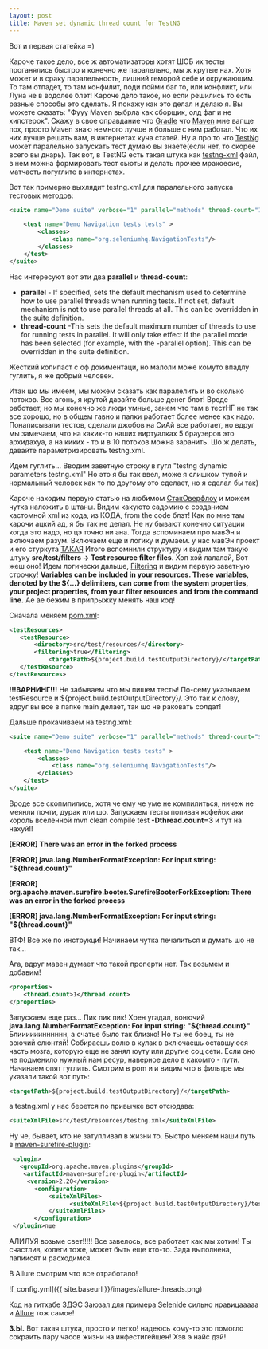 ```yaml
---
layout: post
title: Maven set dynamic thread count for TestNG 
---
```

Вот и первая статейка =)

Кароче такое дело, все ж автоматизаторы хотят ШОБ их тесты проганялись быстро и конечно же паралельно, мы ж крутые нах.
Хотя может и в сраку паралельность, лишний геморой себе и окружающим. То там отпадет, то там конфилит, поди пойми баг то, или конфликт, или Луна не в водолее блэт!
Кароче дело такое, но если решились то есть разные способы это сделать. Я покажу как это делал и делаю я.
Вы можете сказать: "Фууу Maven выбрла как сборщик, олд фаг и не хипстерок".
Скажу в свое оправдание что [Gradle](https://gradle.org/) что [Maven](https://maven.apache.org/) мне вапще пох, просто Maven знаю немного лучше и больше с ним работал.
Что их них лучше решать вам, в интернетах куча статей. Ну а про то что [TestNg](http://testng.org/doc/documentation-main.html) может паралельно запускать тест думаю вы знаете(если нет, то скорее всего вы днарь).
Так вот, в TestNG есть такая штука как [testng-xml](http://testng.org/doc/documentation-main.html#testng-xml) файл, в нем можна формировать тест сьюты и делать прочее мракоесие,
матчасть погуглите в интернетах.

Вот так примерно выхлядит testng.xml для паралельного запуска тестовых методов:
```xml
<suite name="Demo suite" verbose="1" parallel="methods" thread-count="1">

    <test name="Demo Navigation tests tests" >
        <classes>
            <class name="org.seleniumhq.NavigationTests"/>
        </classes>
    </test>
</suite>
```
Нас интересуют вот эти два **parallel** и **thread-count**:
- **parallel** - If specified, sets the default mechanism used to determine how to use parallel threads when running tests. If not set, default mechanism is not to use parallel threads at all. This can be overridden in the suite definition.
- **thread-count** -This sets the default maximum number of threads to use for running tests in parallel. It will only take effect if the parallel mode has been selected (for example, with the -parallel option). This can be overridden in the suite definition.
 
Жесткий копипаст с оф докиментаци, но малоли може комуто впадлу гуглить, я же добрый человек.
 
Итак шо мы имеем, мы можем сказать как паралелить и во сколько потоков. Все агонь, я крутой давайте больше денег блэт!
Вроде работает, но мы конечно же люди умные, занем что там в тестНГ не так все хорошо, но в общем гавно и палки работает более менее как надо.
Понаписывали тестов, сделали джобов на СиАй все работает, но вдруг мы замечаем, что на каких-то наших виртуалках 5 браузеров это архидахуа, а на киких - то и в 10 потоков можна заранить.
Шо ж делать, давайте параметризировать testng.xml.
 
Идем гуглить...
Вводим заветную строку в гугл "testng dynamic parameters testng.xml"
Но это я бы так ввел, може я слишком тупой и нормальный человек как то по другому это сделает, но я сделал бы так)
 
Кароче находим первую статью на любимом [СтакОверфлоу](https://stackoverflow.com/) и можем чутка наложить в штаны.
Видим какуюто садомию с созданием кастомной xml из кода, из КОДА, from the code блэт! Как по мне там карочи ацкий ад, я бы так не делал. Не ну бывают конечно ситуации
когда это надо, но цэ точно ни ана. Тогда вспоминаем про мавЭн и включаем разум. Включаем еще и логику и думаем. у нас мавЭн проект и его стуркута [ТАКАЯ](https://maven.apache.org/guides/introduction/introduction-to-the-standard-directory-layout.html)
Итого вспомнили структуру и видим там такую штуку **src/test/filters -> Test resource filter files**. Хоп хэй лалалэй, Вот жеш оно!
Идем логически дальше, [Filtering](https://maven.apache.org/plugins/maven-resources-plugin/examples/filter.html) и видим первую заветную строчку!
**Variables can be included in your resources. These variables, denoted by the ${...} delimiters, can come from the system properties, your project properties, from your filter resources and from the command line.**
Ае ае бежим в припрыжку менять наш код!
 
Сначала меняем [pom.xml](https://maven.apache.org/pom.html#What_is_the_POM):
  ```xml
 <testResources>
     <testResource>
         <directory>src/test/resources/</directory>
         <filtering>true</filtering>
             <targetPath>${project.build.testOutputDirectory}/</targetPath>
     </testResource>
  </testResources> 
  ```
  
**!!!ВАРНИНГ!!!** Не забываем что мы пишем тесты! По-сему указываем testResource и <targetPath>${project.build.testOutputDirectory}/</targetPath>.
Это так к слову, вдруг вы все в папке main делает, так шо не раковать солдат!
 
Дальше прокачиваем на testng.xml:
 ```xml
 <suite name="Demo suite" verbose="1" parallel="methods" thread-count="${thread.count}">
 
     <test name="Demo Navigation tests tests" >
         <classes>
             <class name="org.seleniumhq.NavigationTests"/>
         </classes>
     </test>
 </suite>
 ```
 
Вроде все скопмпились, хотя че ему че уме не компилиться, ничеж не меянли почти, дурак или шо.
Запускаем тесты попивая кофейок аки король вселенной mvn clean compile test **-Dthread.count=3** и тут на нахуй!!
 
 **[ERROR] There was an error in the forked process**
 
 **[ERROR] java.lang.NumberFormatException: For input string: "${thread.count}"**
 
 **[ERROR] org.apache.maven.surefire.booter.SurefireBooterForkException: There was an error in the forked process**

 **[ERROR] java.lang.NumberFormatException: For input string: "${thread.count}"**

ВТФ! Все же по инструкци! Начинаем чутка печалиться и думать шо не так...

Ага, вдруг мавен думает что такой проперти нет. Так возьмем и добавим!
 ```xml
<properties>
     <thread.count>1</thread.count>
 </properties>
   ```
   
Запускаем еще раз... Пик пик пик! Хрен угадал, вонючий **java.lang.NumberFormatException: For input string: "${thread.count}"**
Блиииииинннннн, а счатье было так близко!
Но ты же боец, ты не воючий слюнтяй! Собираешь волю в кулак в включаешь оставшуюся часть мозга, которую еще не занял юуту или другие соц сети.
Если оно не подменило нужный нам ресур, наверное дело в какомто - пути. Начинаем опят гуглить.
Смотрим в pom и и видим что в фильтре мы указали такой вот путь:
   
   ```xml
   <targetPath>${project.build.testOutputDirectory}/</targetPath> 
   ```
а testng.xml у нас берется по привычке вот отсюдава:
   ```xml
   <suiteXmlFile>src/test/resources/testng.xml</suiteXmlFile>
   ```
   
Ну че, бывает, кто не затупливал в жизни то. Быстро меняем наши путь в [maven-surefire-plugin](http://maven.apache.org/surefire/maven-surefire-plugin/):
 ```xml
  <plugin>
    <groupId>org.apache.maven.plugins</groupId>
     <artifactId>maven-surefire-plugin</artifactId>
      <version>2.20</version>
        <configuration>
            <suiteXmlFiles>
                  <suiteXmlFile>${project.build.testOutputDirectory}/testng.xml</suiteXmlFile>
            </suiteXmlFiles>
        </configuration>
  </plugin>пше 
   ```
   
АЛИЛУЯ возьме свет!!!!! Все завелось, все работает как мы хотим! Ты счастлив, колеги тоже, может быть еще кто-то.
Зада выполнена, папиисят и расходимся.


В Allure смотрим что все отработало!

![_config.yml]({{ site.baseurl }}/images/allure-threads.png)

Код на гитхабе [ЗДЭС](https://github.com/apanashchenko/maven-thread-count)
Заюзал для примера [Selenide](http://selenide.org/) сильно нравицааааа и [Allure](http://allure.qatools.ru/) тож самое!  

   
**З.Ы.** Вот такая штука, просто и легко! надеюсь кому-то это помогло сокраить пару часов жизни на инфестигейшен!
         Хэв э найс дэй!
   
   
 
 
 
 
 
 
  
 
 
 
 


